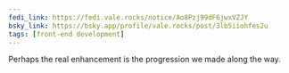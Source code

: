 ```yaml
---
fedi_link: https://fedi.vale.rocks/notice/Ao8Pzj99dF6jwxVZJY
bsky_link: https://bsky.app/profile/vale.rocks/post/3lb5iiohfes2u
tags: [front-end development]
---
```


Perhaps the real enhancement is the progression we made along the way.
